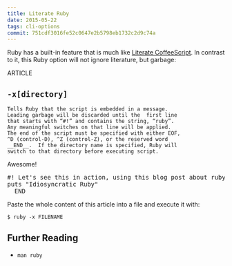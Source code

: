 ```yaml
---
title: Literate Ruby
date: 2015-05-22
tags: cli-options
commit: 751cdf3016fe52c0647e2b5798eb1732c2d9c74a
---
```


Ruby has a built-in feature that is much like [Literate CoffeeScript](http://coffeescript.org/#literate). In contrast to it, this Ruby option will not ignore literature, but garbage:

ARTICLE

## `-x[directory]`

    Tells Ruby that the script is embedded in a message.
    Leading garbage will be discarded until the  first line
    that starts with “#!” and contains the string, “ruby”.
    Any meaningful switches on that line will be applied.
    The end of the script must be specified with either EOF,
    ^D (control-D), ^Z (control-Z), or the reserved word
    __END__.  If the directory name is specified, Ruby will
    switch to that directory before executing script.

Awesome!

<pre>
#! Let's see this in action, using this blog post about ruby
puts "Idiosyncratic Ruby"
__END__
</pre>
Paste the whole content of this article into a file and execute it with:

    $ ruby -x FILENAME

## Further Reading

- `man ruby`